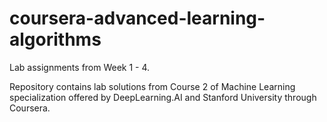 # coursera-advanced-learning-algorithms
Lab assignments from Week 1 - 4.

Repository contains lab solutions from Course 2 of Machine Learning specialization offered by DeepLearning.AI and Stanford University through Coursera.
